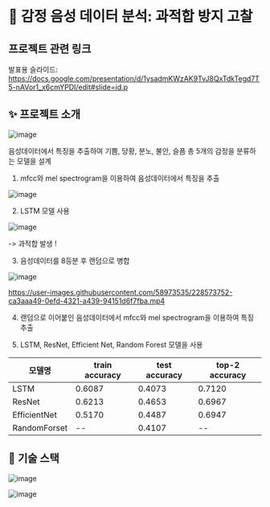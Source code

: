 # 🎯 감정 음성 데이터 분석: 과적합 방지 고찰

## 프로젝트 관련 링크
발표용 슬라이드: https://docs.google.com/presentation/d/1ysadmKWzAK9TvJ8QxTdkTegd7T5-nAVor1_x6cmYPDI/edit#slide=id.p

## ✨ 프로젝트 소개
![image](https://user-images.githubusercontent.com/58973535/228566697-8079796c-57a3-4547-b3aa-d66729a0d163.png)

음성데이터에서 특징을 추출하여 기쁨, 당황, 분노, 불안, 슬픔 총 5개의 감정을 분류하는 모델을 설계

1. mfcc와 mel spectrogram을 이용하여 음성데이터에서 특징을 추출

![image](https://user-images.githubusercontent.com/58973535/228572324-1f78a065-da26-4f97-9e1b-345e2612c264.png)

2. LSTM 모델 사용

![image](https://user-images.githubusercontent.com/58973535/228572453-a7aa186c-74e3-4a0d-9022-a06fd4a2a0ab.png)

-> 과적합 발생 !

3. 음성데이터를 8등분 후 랜덤으로 병합

![image](https://user-images.githubusercontent.com/58973535/228574042-33863828-1cee-44ab-a9fa-025c3c47ba48.png)

https://user-images.githubusercontent.com/58973535/228573752-ca3aaa49-0efd-4321-a439-94151d6f7fba.mp4

4. 랜덤으로 이어붙인 음성데이터에서 mfcc와 mel spectrogram을 이용하여 특징 추출

5. LSTM, ResNet, Efficient Net, Random Forest 모델을 사용

|모델명|train accuracy|test accuracy|top-2 accuracy|
|---|---|---|---|
|LSTM|0.6087|0.4073|0.7120|
|ResNet|0.6213|0.4653|0.6967|
|EfficientNet|0.5170|0.4487|0.6947|
|RandomForset|--|0.4107|--|

## 📜 기술 스택
![image](https://user-images.githubusercontent.com/119157378/229338212-2d52bca2-07a7-499e-9e98-601dadb2e272.png)

![image](https://user-images.githubusercontent.com/119157378/229338227-b9bf5537-dbe0-4d01-82c9-9fcb02853e64.png)


